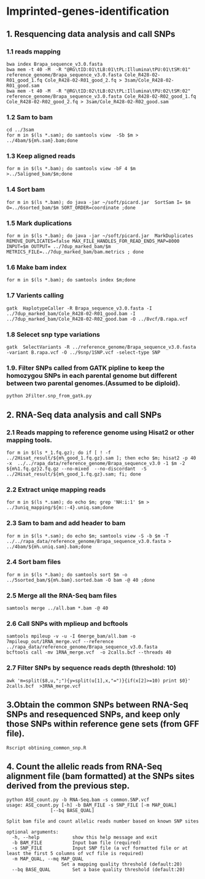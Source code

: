 # Imprinted-genes-identification
## 1. Resquencing data analysis and call SNPs
### 1.1 reads mapping
    bwa index Brapa_sequence_v3.0.fasta 
    bwa mem -t 40 -M  -R "@RG\tID:01\tLB:01\tPL:Illumina\tPU:01\tSM:01" reference_genome/Brapa_sequence_v3.0.fasta Cole_R428-02-    R01_good_1.fq Cole_R428-02-R01_good_2.fq > 3sam/Cole_R428-02-R01_good.sam
    bwa mem -t 40 -M  -R "@RG\tID:02\tLB:02\tPL:Illumina\tPU:02\tSM:02" reference_genome/Brapa_sequence_v3.0.fasta Cole_R428-02-R02_good_1.fq Cole_R428-02-R02_good_2.fq > 3sam/Cole_R428-02-R02_good.sam
### 1.2 Sam to bam
    cd ../3sam
    for m in $(ls *.sam); do samtools view  -Sb $m > ../4bam/${m%.sam}.bam;done 
### 1.3 Keep aligned reads
    for m in $(ls *.bam); do samtools view -bF 4 $m >../5aligned_bam/$m;done 
### 1.4 Sort bam
    for m in $(ls *.bam); do java -jar ~/soft/picard.jar  SortSam I= $m O=../6sorted_bam/$m SORT_ORDER=coordinate ;done
### 1.5 Mark duplications 
    for m in $(ls *.bam); do java -jar ~/soft/picard.jar  MarkDuplicates REMOVE_DUPLICATES=false MAX_FILE_HANDLES_FOR_READ_ENDS_MAP=8000 INPUT=$m OUTPUT= ../7dup_marked_bam/$m METRICS_FILE=../7dup_marked_bam/bam.metrics ; done
### 1.6 Make bam index 
    for m in $(ls *.bam); do samtools index $m;done
### 1.7 Varients calling 
    gatk  HaplotypeCaller -R Brapa_sequence_v3.0.fasta -I ../7dup_marked_bam/Cole_R428-02-R01_good.bam -I ../7dup_marked_bam/Cole_R428-02-R02_good.bam -O ../8vcf/B.rapa.vcf
### 1.8 Selecet snp type variations
    gatk  SelectVariants -R ../reference_genome/Brapa_sequence_v3.0.fasta -variant B.rapa.vcf -O ../9snp/1SNP.vcf -select-type SNP 
### 1.9. Filter SNPs called from GATK pipline to keep the homozygou SNPs in each parental genome but different between two parental genomes.(Assumed to be diploid).
    python 2Filter.snp_from_gatk.py
    
## 2. RNA-Seq data analysis and call SNPs
### 2.1 Reads mapping to reference genome using Hisat2 or other mapping tools.
    for m in $(ls *_1.fq.gz); do if [ ! -f ../2Hisat_result/${m%_good_1.fq.gz}.sam ]; then echo $m; hisat2 -p 40 -x  ../../rapa_data/reference_genome/Brapa_sequence_v3.0 -1 $m -2 ${m%1.fq.gz}2.fq.gz --no-mixed  --no-discordant  -S ../2Hisat_result/${m%_good_1.fq.gz}.sam; fi; done
### 2.2 Extract uniqe mapping reads
    for m in $(ls *.sam); do echo $m; grep 'NH:i:1' $m > ../3uniq_mapping/${m::-4}.uniq.sam;done
### 2.3 Sam to bam and add header to bam
    for m in $(ls *.sam); do echo $m; samtools view -S -b $m -T ../../rapa_data/reference_genome/Brapa_sequence_v3.0.fasta > ../4bam/${m%.uniq.sam}.bam;done
### 2.4 Sort bam files
    for m in $(ls *.bam); do samtools sort $m -o ../5sorted_bam/${m%.bam}.sorted.bam -O bam -@ 40 ;done
### 2.5 Merge all the RNA-Seq bam files    
    samtools merge ../all.bam *.bam -@ 40
### 2.6 Call SNPs with mplieup and bcftools
    samtools mpileup -v -u -I 6merge_bam/all.bam -o 7mpileup_out/1RNA_merge.vcf --reference ../rapa_data/reference_genome/Brapa_sequence_v3.0.fasta
    bcftools call -mv 1RNA_merge.vcf  -o 2calls.bcf --threads 40
### 2.7 Filter SNPs by sequence reads depth (threshold: 10)
    awk 'm=split($8,u,";"){y=split(u[1],x,"=")}{if(x[2]>=10) print $0}' 2calls.bcf  >3RNA_merge.vcf  
## 3.Obtain the common SNPs between RNA-Seq SNPs and resequenced SNPs, and keep only those SNPs within reference gene sets (from GFF file).
    Rscript obtining_common_snp.R
## 4. Count the allelic reads from RNA-Seq alignment file (bam formatted) at the SNPs sites derived from  the previous step.
    python ASE_count.py -b RNA-Seq.bam -s common.SNP.vcf    
    usage: ASE_count.py [-h] -b BAM_FILE -s SNP_FILE [-m MAP_QUAL]
                    [--bq BASE_QUAL]

    Split bam file and count allelic reads number based on known SNP sites

    optional arguments:
      -h, --help            show this help message and exit
      -b BAM_FILE           Input bam file (required)
      -s SNP_FILE           Input SNP file (a vcf formatted file or at least the first 5 columns of vcf file is required)
      -m MAP_QUAL, --mq MAP_QUAL
                        Set a mapping quality threshold (default:20)
      --bq BASE_QUAL        Set a base quality threshold (default:20)


